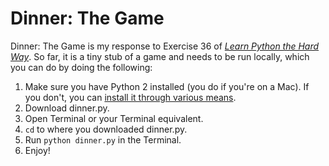 # Dinner: The Game

Dinner: The Game is my response to Exercise 36 of [_Learn Python the Hard Way_](http://learnpythonthehardway.org/book/). So far, it is a tiny stub of a game and needs to be run locally, which you can do by doing the following:

1. Make sure you have Python 2 installed (you do if you're on a Mac). If you don't, you can [install it through various means](https://www.python.org/downloads/).
2. Download dinner.py.
3. Open Terminal or your Terminal equivalent.
4. `cd` to where you downloaded dinner.py.
5. Run `python dinner.py` in the Terminal.
6. Enjoy!